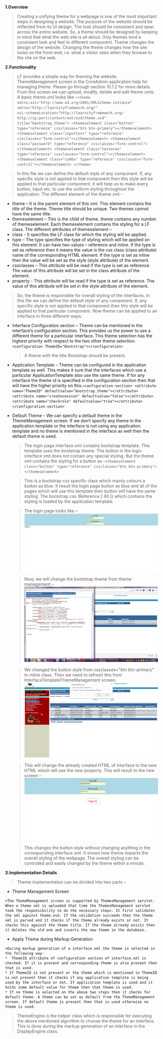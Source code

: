 **1.Overview**
   >Creating a unifying theme for a webpage is one of the most important steps in designing a website. The purpose of the website should be reflected from its UI design. The look should be consistent and span across the entire website. So, a theme should be designed by keeping in mind that what the web site is all about. Only themes lend a consistent look and feel to different component. Theme changes the design of the website. Changing the theme changes how the site looks on the front-end, i.e. what a visitor sees when they browse to the site on the web.

**2.Functionality**

   >LF provides a simple way for theming the website. ThemeManagement screen in the CoreAdmin application help for managing theme. Please go through section 10.1.2 for more details. From this screen we can upload, modify, delete and edit theme xmls. A basic theme.xml looks like –`<theme xmlns:xsi="http://www.w3.org/2001/XMLSchema-instance"
xmlns="http://learnityframework.org/"
xsi:schemaLocation="http://learnityframework.org/ http://ip:port/contextroot/xsd/theme.xsd"
title="bootstrap_theme">
<themeselement class="button" type="reference"
cssclasses="btn btn-primary"></themeselement>
<themeselement class="inputtext" type="reference"
cssclasses="form-control"></themeselement>
<themeselement class="password" type="reference"
cssclasses="form-control"></themeselement>
<themeselement class="textarea" type="reference"
cssclasses="form-control"></themeselement>
<themeselement class="combo" type="reference" cssclasses="form-control"></themeselement>
</theme>`

  >In this file we can define the default style of any component. If, any specific style is not applied to that component then this style will be applied to that particular component. It will help us to make every button, input etc. to use the uniform styling throughout the application. The different element of the theme xml -
 
  * theme – It is the parent element of this xml. This element contains the title of the theme. Theme title should be unique. Two themes cannot have the same title.
  * themeselement – This is the child of theme. theme contains any number of themeselement. Each themeselement contains the styling for a LF class. The different attributes of themeselement –
   * class - It specifies the LF class for which the styling will be applied.
   * type – The type specifies the type of styling which will be applied on this element. It can have two values – reference and inline. If the type is set as reference then it means the value is the css class (class attribute) name of the corresponding HTML element. If the type is set as inline then the value will be set as the style (style attribute) of the element.
   * cssclasses – This attribute will be read if the type is set as reference. The value of this attribute will be set in the class attribute of the element.
   * property - This attribute will be read if the type is set as reference. The value of this attribute will be set in the style attribute of the element.

  >So, the theme is responsible for overall styling of the interfaces. In this file we can define the default style of any component. If, any specific style is not applied to that component then this style will be applied to that particular component. Now theme can be applied to an interface in three different ways.

 * Interface Configuration section – Theme can be mentioned in the interface‘s configuration section. This provides us the power to use a different theme for a particular interface. This theme selection has the highest priority with respect to the two other theme selection.`<configuration ThemeID="Bootstrap"></configuration>`
   
   > A theme with the title Bootstrap should be present.
 * Application Template – Theme can be configured in the application template as well. This makes it sure that the interfaces which use a particular ApplicationTemplate also use the same theme. If for any interface the theme id is specified in the configuration section then that will have the higher priority on this.`<configuration-section>
<attribute name="ThemeID" defaultvalue="bootstrap_theme"></attribute>
<attribute name="createsession" defaultvalue="false"></attribute>
<attribute name="checkrole" defaultvalue="true"></attribute>
</configuration-section>`
 * Default Theme – We can specify a default theme in the ThemeManagement screen. If we don‘t specify any theme in the application template or the interface is not using any application template and no theme is mentioned in the interface as well then the default theme is used.

   >The login page interface.xml contains bootstrap template. This template uses the bootstrap theme. The button in the login interface xml does not contain any special styling. But the theme xml contains the styling for a button as –`<themeselement class="button" type="reference"
cssclasses="btn btn-primary"></themeselement>`

    
   >This is a bootstrap css specific class which mainly colours a button as blue. It result the login page button as blue and all of the pages which will use this template their button will have the same styling. The bootstrap css (Reference [ 40 ]) which contains the styling is loaded by the application template.

   
   >The login page looks like –![login](https://github.com/diptenduLF/LFwiki/blob/master/images/login%20page(cssclass%20using).png)
  
   >Now, we will change the bootstrap theme from theme management –![bootstrap theme](https://github.com/diptenduLF/LFwiki/blob/master/images/bootstrap_theme.png)

   >We changed the button style from cssclasses="btn btn-primary" to inline class. Then we need to refresh this from InterfaceTemplateThemeManagement screen.![in](https://github.com/diptenduLF/LFwiki/blob/master/images/in.png)

   >This will change the already created HTML of interface to the new HTML which will use the new property.
    This will result to the new screen –![login](https://github.com/diptenduLF/LFwiki/blob/master/images/login.png)

   >This changes the button style without changing anything in the corresponding interface xml. It shows how theme impacts the overall styling of the webpage. The overall styling can be controlled and easily changed by the theme within a minute.

**3.Implementation Details**
    
   >Theme implementation can be divided into two parts –
   
   * Theme Management Screen

    >The ThemeManagement screen is supported by ThemesManagement servlet. When a theme xml is uploaded that time the ThemesManagement servlet took the responsibility to do the necessary steps. It first validates the xml against theme.xsd. If the validation succeeds then the theme xml is parsed and it checks if the theme already exists or not. It checks this against the theme title. If the theme already exists then it deletes the old one and inserts the new theme in the database.
    
   * Apply Theme during Markup Generation
 
    >During markup generation of a interface.xml the theme is selected in the following way-
    *  ThemeID attribute of configuration section of interface.xml is checked. If it is present and corresponding theme is also present then that is used.
    * If ThemeID is not present or the theme which is mentioned in ThemeID is not present then it checks if any application template is being used by the interface or not. If application template is used and it holds some default value for theme then that theme is used.
    * If no theme is selected on the above two steps then it checks for default theme. A theme can be set as default from the ThemeManagement screen. If default theme is present then that is used otherwise no theme is used.

  >ThemeEngine is the helper class which is responsible for executing the above mentioned algorithm to choose the theme for an interface. This is done during the markup generation of an interface in the DisplayEngine class.